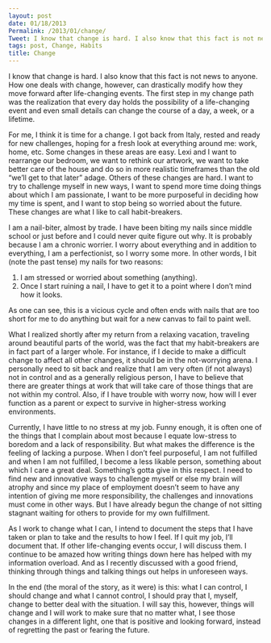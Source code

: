 ```yaml
---
layout: post
date: 01/18/2013
Permalink: /2013/01/change/
Tweet: I know that change is hard. I also know that this fact is not news to anyone.
tags: post, Change, Habits
title: Change
---
```


<p>I know that change is hard. I also know that this fact is not news to anyone. How one deals with change, however, can drastically modify how they move forward after life-changing events. The first step in my change path was the realization that every day holds the possibility of a life-changing event and even small details can change the course of a day, a week, or a lifetime.</p>



<p>For me, I think it is time for a change. I got back from Italy, rested and ready for new challenges, hoping for a fresh look at everything around me: work, home, etc. Some changes in these areas are easy. Lexi and I want to rearrange our bedroom, we want to rethink our artwork, we want to take better care of the house and do so in more realistic timeframes than the old &#8220;we&#8217;ll get to that later&#8221; adage. Others of these changes are hard. I want to try to challenge myself in new ways, I want to spend more time doing things about which I am passionate, I want to be more purposeful in deciding how my time is spent, and I want to stop being so worried about the future. These changes are what I like to call habit-breakers.</p>



<p>I am a nail-biter, almost by trade. I have been biting my nails since middle school or just before and I could never quite figure out why. It is probably because I am a chronic worrier. I worry about everything and in addition to everything, I am a perfectionist, so I worry some more. In other words, I bit (note the past tense) my nails for two reasons: </p>



<ol><li>I am stressed or worried about something (anything).</li>

<li>Once I start ruining a nail, I have to get it to a point where I don&#8217;t mind how it looks.</li>

</ol><p>As one can see, this is a vicious cycle and often ends with nails that are too short for me to do anything but wait for a new canvas to fail to paint well.</p>



<p>What I realized shortly after my return from a relaxing vacation, traveling around beautiful parts of the world, was the fact that my habit-breakers are in fact part of a larger whole. For instance, if I decide to make a difficult change to affect all other changes, it should be in the not-worrying arena. I personally need to sit back and realize that I am very often (if not always) not in control and as a generally religious person, I have to believe that there are greater things at work that will take care of those things that are not within my control. Also, if I have trouble with worry now, how will I ever function as a parent or expect to survive in higher-stress working environments.</p>



<p>Currently, I have little to no stress at my job. Funny enough, it is often one of the things that I complain about most because I equate low-stress to boredom and a lack of responsibility. But what makes the difference is the feeling of lacking a purpose. When I don&#8217;t feel purposeful, I am not fulfilled and when I am not fulfilled, I become a less likable person, something about which I care a great deal. Something&#8217;s gotta give in this respect. I need to find new and innovative ways to challenge myself or else my brain will atrophy and since my place of employment doesn&#8217;t seem to have any intention of giving me more responsibility, the challenges and innovations must come in other ways. But I have already begun the change of not sitting stagnant waiting for others to provide for my own fulfillment.</p>



<p>As I work to change what I can, I intend to document the steps that I have taken or plan to take and the results to how I feel. If I quit my job, I&#8217;ll document that. If other life-changing events occur, I will discuss them. I continue to be amazed how writing things down here has helped with my information overload. And as I recently discussed with a good friend, thinking through things and talking things out helps in unforeseen ways.</p>



<p>In the end (the moral of the story, as it were) is this: what I can control, I should change and what I cannot control, I should pray that I, myself, change to better deal with the situation. I will say this, however, things will change and I will work to make sure that no matter what, I see those changes in a different light, one that is positive and looking forward, instead of regretting the past or fearing the future.</p>